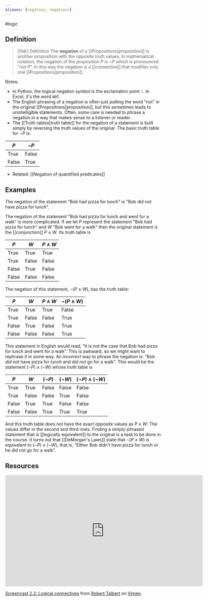 ```yaml
---
aliases: [negation, negations]
--- 
```


#logic

## Definition 

> [!tldr] Definition
> The **negation** of a [[Propositions|proposition]] is another proposition with the opposite truth values. In mathematical notation, the negation of the proposition $P$ is $\neg P$ which is pronounced "not $P$". In this way the negation is a [[connective]] that modifies only one [[Propositions|proposition]]. 

Notes: 
- In Python, the logical negation symbol is the exclamation point `!`. In Excel, it's the word `NOT`. 
- The English phrasing of a negation is often just putting the word "not" in the original [[Propositions|proposition]], but this sometimes leads to unintelligible statements. Often, some care is needed to phrase a negation in a way that makes sense to a listener or reader. 
- The [[Truth tables|truth table]] for the negation of a statement is built simply by reversing the truth values of the original. The basic truth table for $\neg P$ is: 

| $P$   | $\neg P$ |
| ----- | -------- |
| True  | False    |
| False | True         |

- Related: [[Negation of quantified predicates]]

## Examples 

The negation of the statement "Bob had pizza for lunch" is "Bob did not have pizza for lunch". 

The negation of the statement "Bob had pizza for lunch and went for a walk" is more complicated. If we let $P$ represent the statement "Bob had pizza for lunch" and $W$ "Bob went for a walk" then the original statement is the [[conjunction]] $P \wedge W$. Its truth table is 

| $P$   | $W$   | $P \wedge W$ |
| ----- | ----- | ------------ |
| True  | True  | True         |
| True  | False | False        |
| False | True  | False        |
| False | False | False             |

The negation of this statement, $\neg (P \wedge W)$, has the truth table: 

| $P$   | $W$   | $P \wedge W$ | $\neg (P \wedge W)$ | 
| ----- | ----- | ------------ | ------ | 
| True  | True  | True         | False | 
| True  | False | False        | True | 
| False | True  | False        | True | 
| False | False | False             | True | 

This statement in English would read, "It is not the case that Bob had pizza for lunch and went for a walk". This is awkward, so we might want to rephrase it in some way. An *incorrect* way to phrase the negation is: "Bob *did not* have pizza for lunch and *did not* go for a walk". This would be the statement $(\neg P) \wedge (\neg W)$ whose truth table is 

| $P$   | $W$   | $(\neg P)$ | $(\neg W)$ | $(\neg P) \wedge (\neg W)$ |
| ----- | ----- | ---------- | ---------- | -------------------------- |
| True  | True  | False      | False      | False                      |
| True  | False | False      | True       | False                      |
| False | True  | True       | False       |       False                     |
| False | False | True       | True           |         True                   |

And this truth table does not have the exact opposite values as $P \wedge W$: The values differ in the second and third rows. Finding a simply-phrased statement that is [[logically equivalent]] to the original is a task to be done in the course. It turns out that [[DeMorgan's Laws]] state that $\neg (P \wedge W)$ is equivalent to $(\neg P) \vee (\neg W)$, that is, "Either Bob didn't have pizza for lunch or he did not go for a walk". 
## Resources 

<iframe src="https://player.vimeo.com/video/585958504?h=0b7769f78c#t=5m28s" width="640" height="360" frameborder="0" allow="autoplay; fullscreen; picture-in-picture" allowfullscreen></iframe>
<p><a href="https://vimeo.com/585958504#t=5m28s">Screencast 2.2: Logical connectives</a> from <a href="https://vimeo.com/user132700952">Robert Talbert</a> on <a href="https://vimeo.com">Vimeo</a>.</p>
